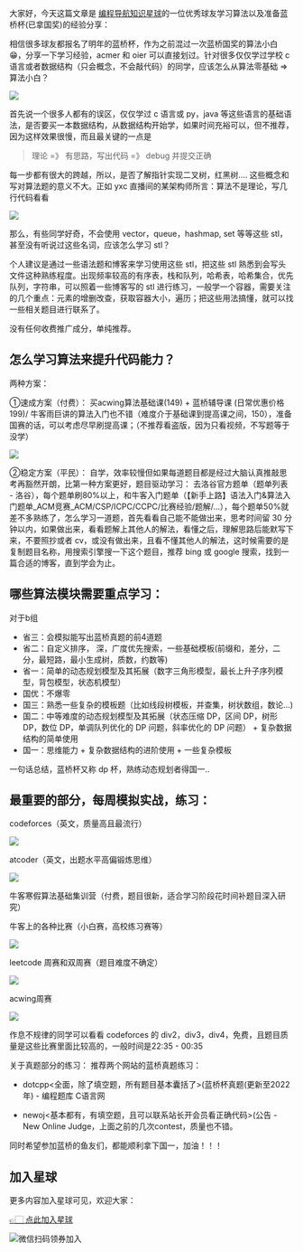 大家好，今天这篇文章是 [编程导航知识星球](https://mp.weixin.qq.com/s?__biz=MzI1NDczNTAwMA==&mid=2247524980&idx=2&sn=9ddcdb6c52aa096ed4c5ad0ced946a7d&chksm=e9c28583deb50c95f3c2665713a8bbc372c68332b3bfb846cf4b23af3f1cc07164832a291335&token=689599617&lang=zh_CN&scene=21#wechat_redirect)的一位优秀球友学习算法以及准备蓝桥杯(已拿国奖)的经验分享：

相信很多球友都报名了明年的蓝桥杯，作为之前混过一次蓝桥国奖的算法小白😁，分享一下学习经验，acmer 和 oier 可以直接划过。针对很多仅仅学过学校 c 语言或者数据结构（只会概念，不会敲代码）的同学，应该怎么从算法零基础 => 算法小白？

![](https://files.mdnice.com/user/31817/13967339-f9ee-45cd-a43c-b8f8cef23c02.png)



首先说一个很多人都有的误区，仅仅学过 c 语言或 py，java 等这些语言的基础语法，是否要买一本数据结构，从数据结构开始学，如果时间充裕可以，但不推荐，因为这样效果很慢，而且最关键的一点是
> 理论 =》  有思路，写出代码 =》 debug 并提交正确

每一步都有很大的跨越，所以，是否了解指针实现二叉树，红黑树.... 这些概念和写对算法题的意义不大。正如 yxc 直播间的某架构师所言：算法不是理论，写几行代码看看 


![](https://files.mdnice.com/user/31817/da002d26-5763-4e22-a932-614fc3635b21.png)


那么，有些同学好奇，不会使用 vector，queue，hashmap, set 等等这些 stl，甚至没有听说过这些名词，应该怎么学习 stl？

个人建议是通过一些语法题和博客来学习使用这些 stl，把这些 stl 熟悉到会写头文件这种熟练程度。出现频率较高的有序表，栈和队列，哈希表，哈希集合，优先队列，字符串，可以照着一些博客写的 stl 进行练习，一般学一个容器，需要关注的几个重点：元素的增删改查，获取容器大小，遍历；把这些用法搞懂，就可以找一些相关题目进行联系了。

没有任何收费推广成分，单纯推荐。

## 怎么学习算法来提升代码能力？

两种方案：

①速成方案（付费）： 买acwing算法基础课(149) + 蓝桥辅导课 (日常优惠价格199)/ 牛客雨巨讲的算法入门也不错（难度介于基础课到提高课之间，150），准备国赛的话，可以考虑尽早刷提高课；（不推荐看盗版，因为只看视频，不写题等于没学）

![](https://files.mdnice.com/user/31817/ae8dfdaa-2fd8-45fd-9af1-bd2d9ad90865.png)

②稳定方案（平民）： 自学，效率较慢但如果每道题目都是经过大脑认真推敲思考再豁然开朗，比第一种方案更好，题目驱动学习： 去洛谷官方题单（题单列表 - 洛谷），每个题单刷80%以上，和牛客入门题单（【新手上路】语法入门&算法入门题单_ACM竞赛_ACM/CSP/ICPC/CCPC/比赛经验/题解/...），每个题单50%就差不多熟练了，怎么学习一道题，首先看看自己能不能做出来，思考时间留 30 分钟以内，如果做出来，看看题解上其他人的解法，看懂之后，理解思路后能默写下来，不要照抄或者 cv，或没有做出来，且看不懂其他人的解法，这时候需要的是复制题目名称，用搜索引擎搜一下这个题目，推荐 bing 或 google 搜索，找到一篇合适的博客，直到学会为止。

## 哪些算法模块需要重点学习：
对于b组
- 省三：会模拟能写出蓝桥真题的前4道题
- 省二：自定义排序， 深，广度优先搜索，一些基础模板(前缀和，差分，二分，最短路，最小生成树，质数，约数等)
- 省一：简单的动态规划模型及其拓展（数字三角形模型，最长上升子序列模型，背包模型，状态机模型）
- 国优：不爆零
- 国三：熟悉一些复杂的模板题（比如线段树模板，并查集，树状数组，数论...)
- 国二：中等难度的动态规划模型及其拓展（状态压缩 DP，区间 DP，树形 DP，数位 DP，单调队列优化的 DP 问题，斜率优化的 DP 问题） + 复杂数据结构的简单使用
- 国一：思维能力 + 复杂数据结构的进阶使用 + 一些复杂模板

一句话总结，蓝桥杯又称 dp 杯，熟练动态规划者得国一..

## 最重要的部分，每周模拟实战，练习：
codeforces（英文，质量高且最流行）

![](https://files.mdnice.com/user/31817/791185d7-453d-454a-884e-6a909812813f.png)


atcoder（英文，出题水平高偏锻炼思维）


![](https://files.mdnice.com/user/31817/d0bf3ec8-d136-4ef7-8333-cbdc40b1c7a6.png)


牛客寒假算法基础集训营（付费，题目很新，适合学习阶段花时间补题目深入研究）

牛客上的各种比赛（小白赛，高校练习赛等）

![](https://files.mdnice.com/user/31817/db6b3a94-124a-4220-b6f8-35402d6a1090.png)


leetcode 周赛和双周赛（题目难度不确定）

![](https://files.mdnice.com/user/31817/05dedb58-3aff-4eb7-9ddd-3577784483ec.png)


acwing周赛


![](https://files.mdnice.com/user/31817/6b327e25-3e65-489e-8c38-f1e4a10a6ecd.png)


作息不规律的同学可以看看 codeforces 的 div2，div3，div4，免费，且题目质量是这些比赛里面比较高的，一般时间是22:35 - 00:35



关于真题部分的练习：
推荐两个网站的蓝桥真题练习：
- dotcpp<全面，除了填空题，所有题目基本囊括了>(蓝桥杯真题(更新至2022年) - 编程题库 C语言网

- newoj<基本都有，有填空题，且可以联系站长开会员看正确代码>(公告 - New Online Judge，上面之前的几次contest，质量也不错。

同时希望参加蓝桥的鱼友们，都能顺利拿下国一，加油！！！

## 加入星球

更多内容加入星球可见，欢迎大家：

[👉🏻 点此加入星球](加入星球.md)

![微信扫码领券加入](https://yupi.icu/img/%E7%9F%A5%E8%AF%86%E6%98%9F%E7%90%83%E6%89%AB%E7%A0%81.jpeg)
